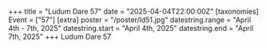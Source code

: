 +++
title = "Ludum Dare 57"
date = "2025-04-04T22:00:00Z"
[taxonomies]
Event = ["57"]
[extra]
poster = "/poster/ld51.jpg"
datestring.range = "April 4th - 7th, 2025"
datestring.start = "April 4th, 2025"
datestring.end = "April 7th, 2025"
+++
Ludum Dare 57
